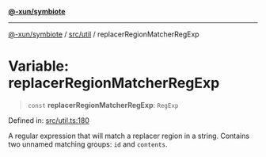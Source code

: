 [**@-xun/symbiote**](../../../README.md)

***

[@-xun/symbiote](../../../README.md) / [src/util](../README.md) / replacerRegionMatcherRegExp

# Variable: replacerRegionMatcherRegExp

> `const` **replacerRegionMatcherRegExp**: `RegExp`

Defined in: [src/util.ts:180](https://github.com/Xunnamius/symbiote/blob/726d79e4b4249d13e12a53938af9a921099a47e6/src/util.ts#L180)

A regular expression that will match a replacer region in a string. Contains
two unnamed matching groups: `id` and `contents`.
